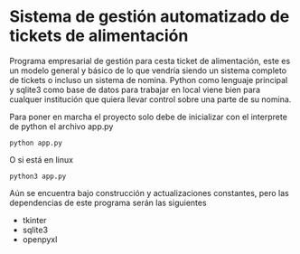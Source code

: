 # Sistema de gestión automatizado de tickets de alimentación

Programa empresarial de gestión para cesta ticket de alimentación, este es un modelo general y básico de lo que vendría siendo un sistema completo de tickets o incluso un sistema de nomina. Python como lenguaje principal y sqlite3 como base de datos para trabajar en local viene bien para cualquer institución que quiera llevar control sobre una parte de su nomina.

Para poner en marcha el proyecto solo debe de inicializar con el interprete de python el archivo app.py

```
python app.py
```

O si está en linux

```
python3 app.py
```

Aún se encuentra bajo construcción y actualizaciones constantes, pero las dependencias de este programa serán las siguientes

- tkinter
- sqlite3
- openpyxl
